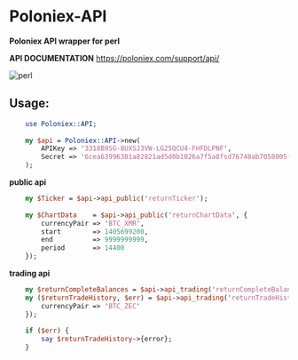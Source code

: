 # Poloniex-API

**Poloniex API wrapper for perl**

**API DOCUMENTATION**
https://poloniex.com/support/api/

![perl](https://img.shields.io/cpan/l/Config-Augeas.svg)

## Usage:
```perl
	use Poloniex::API; 
	
	my $api = Poloniex::API->new(
		APIKey => '3318B9SG-8UXSJ3VW-LG25QCU4-FHFDLPNF',
		Secret => '6cea63996301a82821ad5d0b1026a7f5a8fsd76748ab7058005f96f3f8df1fc9074e1ba785c2b6a8ede6ff691a253e64cb55b478c7ba56edd26e74d83005b76c9c'
	);
```

**public api**
```perl
	my $Ticker = $api->api_public('returnTicker');
	
	my $ChartData    = $api->api_public('returnChartData', {
		currencyPair => 'BTC_XMR',
		start        => 1405699200,
		end          => 9999999999,
		period       => 14400
	});
```

**trading api**
```perl
	my $returnCompleteBalances = $api->api_trading('returnCompleteBalances');
	my ($returnTradeHistory, $err) = $api->api_trading('returnTradeHistory', {
		currencyPair => 'BTC_ZEC'
	});
	
	if ($err) {
		say $returnTradeHistory->{error};
	}
```